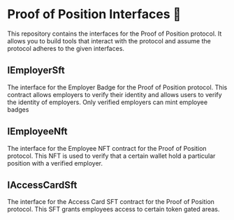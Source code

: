 # Proof of Position Interfaces 🔏 
This repository contains the interfaces for the Proof of Position protocol. It allows you to build tools that interact with the protocol and assume the protocol adheres to the given interfaces.
## IEmployerSft
The interface for the Employer Badge for the Proof of Position protocol. This contract allows employers to verify their identity and allows users to verify the identity of employers. Only verified employers can mint employee badges
## IEmployeeNft
The interface for the Employee NFT contract for the Proof of Position protocol. This NFT is used to verify that a certain wallet hold a particular position with a verified employer.
## IAccessCardSft
The interface for the Access Card SFT contract for the Proof of Position protocol. This SFT grants employees access to certain token gated areas.
